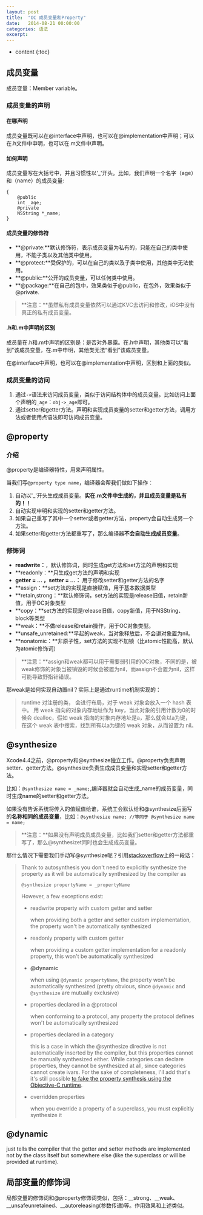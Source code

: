 ```yaml
---
layout: post
title:  "OC 成员变量和Property"
date:   2014-08-21 00:00:00
categories: 语法
excerpt: 
---
```


* content
{:toc}


## 成员变量

成员变量：Member variable。

### 成员变量的声明

#### 在哪声明

成员变量既可以在@interface中声明，也可以在@implementation中声明；可以在.h文件中申明，也可以在.m文件中声明。

#### 如何声明

成员变量写在大括号中，并且习惯性以'_'开头。比如，我们声明一个名字（age）和（name）的成员变量:

````
{
    @public
    int _age;
    @private
    NSString *_name;
}
````

#### 成员变量的修饰符

- **@private:**默认修饰符，表示成员变量为私有的，只能在自己的类中使用，不能子类以及其他类中使用。
- **@protect:**受保护的，可以在自己的类以及子类中使用，其他类中无法使用。
- **@public:**公开的成员变量，可以任何类中使用。
- **@package:**在自己的包中，效果类似于@public，在包外，效果类似于@private.

> **注意：**虽然私有成员变量依然可以通过KVC去访问和修改，iOS中没有真正的私有成员变量。

#### .h和.m中声明的区别

成员量在.h和.m中声明的区别是：是否对外暴露。在.h中声明，其他类可以“看到”该成员变量，在.m中申明，其他类无法“看到”该成员变量。

在@interface中声明，也可以在@implementation中声明，区别和上面的类似。

### 成员变量的访问

1. 通过`->`语法来访问成员变量，类似于访问结构体中的成员变量。比如访问上面个声明的`_age`：`obj->_age`即可。
2. 通过setter和getter方法。声明和实现成员变量的setter和getter方法，调用方法或者使用点语法即可访问成员变量。

## @property

### 介绍
@property是编译器特性，用来声明属性。

当我们写`@property type name`，编译器会帮我们做如下操作：

1. 自动以'_'开头生成成员变量。**实在.m文件中生成的，并且成员变量是私有的！！**
2. 自动实现申明和实现的setter和getter方法。
3. 如果自己重写了其中一个setter或者getter方法，property会自动生成另一个方法。
4. 如果setter和getter方法都重写了，那么编译器**不会自动生成成员变量**。

### 修饰词

- **readwrite：**，默认修饰词，同时生成get方法和set方法的声明和实现- **readonly：**只生成get方法的声明和实现
- **getter = ... ，setter = ...：** 用于修改setter和getter方法的名字- **assign：**set方法的实现是直接赋值，用于基本数据类型- **retain,strong：**默认修饰词，set方法的实现是release旧值，retain新值，用于OC对象类型- **copy：**set方法的实现是release旧值，copy新值，用于NSString、block等类型
- **weak：**不做release和retain操作，用于OC对象类型。
- **unsafe_unretained:**早起的weak，当对象释放后，不会讲对象置为nil。- **nonatomic：**非原子性，set方法的实现不加锁（比atomic性能高，默认为atomic修饰词）

> **注意：**assign和weak都可以用于需要弱引用的OC对象，不同的是，被weak修饰的对象当被销毁的时候会被置为nil，而assign不会置为nil，这样可能导致野指针错误。

那weak是如何实现自动置nil？实际上是通过runtime机制实现的：

>runtime 对注册的类， 会进行布局，对于 weak 对象会放入一个 hash 表中。 用 weak 指向的对象内存地址作为 key，当此对象的引用计数为0的时候会 dealloc，假如 weak 指向的对象内存地址是a，那么就会以a为键， 在这个 weak 表中搜索，找到所有以a为键的 weak 对象，从而设置为 nil。

## @synthesize 

Xcode4.4之前，@property和@synthesize独立工作。@property负责声明setter、getter方法。@synthesize负责生成成员变量和实现setter和getter方法。

比如：`@synthesize name = _name;`,编译器就会自动生成_name的成员变量，同时生成name的setter和getter方法。

如果没有告诉系统将传入的值赋值给谁，系统工会默认给和@synthesize后面写的**名称相同的成员变量**，比如：`@synthesize name; //等同于 @synthesize name = name;`

> **注意：**如果没有声明成员成员变量，比如我们setter和getter方法都重写了，那么@synthesizet同时也会生成成员变量。

那什么情况下需要我们手动写@synthesize呢？引用[stackoverflow](http://stackoverflow.com/questions/19784454/when-should-i-use-synthesize-explicitly)上的一段话：

>Thank to autosynthesis you don't need to explicitly synthesize the property as it will be automatically synthesized by the compiler as
>
>`@synthesize propertyName = _propertyName`
>
>However, a few exceptions exist:
>
> - readwrite property with custom getter and setter
> 
>	 when providing both a getter and setter custom implementation, the property won't be automatically synthesized
> 
> - readonly property with custom getter
> 
> 	when providing a custom getter implementation for a readonly property, this won't be automatically synthesized
> 
> - **@dynamic**
> 
> 	when using `@dynamic propertyName`, the property won't be automatically synthesized (pretty obvious, since `@dynamic` and `@synthesize` are mutually exclusive)
> 
> - properties declared in a @protocol
> 
>	 when conforming to a protocol, any property the protocol defines won't be automatically synthesized
> 
> - properties declared in a category
> 
> 	this is a case in which the @synthesize directive is not automatically inserted by the compiler, but this properties cannot be manually synthesized either. While categories can declare properties, they cannot be synthesized at all, since categories cannot create ivars. For the sake of completeness, I'll add that's it's still possible [to fake the property synthesis using the Objective-C runtime](http://stackoverflow.com/questions/8733104/objective-c-property-instance-variable-in-category).
> 
> - overridden properties
> 
> 	when you override a property of a superclass, you must explicitly synthesize it


## @dynamic 

just tells the compiler that the getter and setter methods are implemented not by the class itself but somewhere else (like the superclass or will be provided at runtime).

## 局部变量的修饰词

局部变量的修饰词和@property修饰词类似，包括：__strong、__weak、__unsafeunretained、__autoreleasing(参数传递)等。作用效果和上述类似。